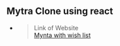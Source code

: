 ## Mytra Clone using react
- > Link of Website<br><a href = " https://hardpatel2005.github.io/Myntra-clone-using-react/">Mynta with wish list</a>
